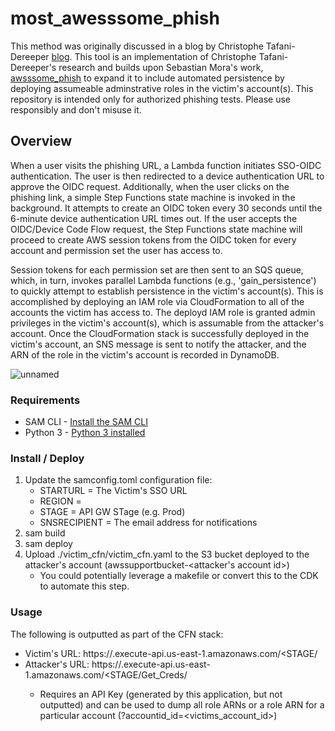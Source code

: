 # most_awesssome_phish

This method was originally discussed in a blog by Christophe Tafani-Dereeper [blog](https://blog.christophetd.fr/phishing-for-aws-credentials-via-aws-sso-device-code-authentication/). This tool is an implementation of Christophe Tafani-Dereeper's research and builds upon Sebastian Mora's work, [awsssome_phish](https://github.com/sebastian-mora/awsssome_phish#awsssome_phish) to expand it to include automated persistence by deploying assumeable adminstrative roles in the victim's account(s). This repository is intended only for authorized phishing tests. Please use responsibly and don't misuse it. 

## Overview

When a user visits the phishing URL, a Lambda function initiates SSO-OIDC authentication. The user is then redirected to a device authentication URL to approve the OIDC request. Additionally, when the user clicks on the phishing link, a simple Step Functions state machine is invoked in the background. It attempts to create an OIDC token every 30 seconds until the 6-minute device authentication URL times out. If the user accepts the OIDC/Device Code Flow request, the Step Functions state machine will proceed to create AWS session tokens from the OIDC token for every account and permission set the user has access to.

Session tokens for each permission set are then sent to an SQS queue, which, in turn, invokes parallel Lambda functions (e.g., 'gain_persistence') to quickly attempt to establish persistence in the victim's account(s). This is accomplished by deploying an IAM role via CloudFormation to all of the accounts the victim has access to. The deployd IAM role is granted admin privileges in the victim's account(s), which is assumable from the attacker's account. Once the CloudFormation stack is successfully deployed in the victim's account, an SNS message is sent to notify the attacker, and the ARN of the role in the victim's account is recorded in DynamoDB.

![unnamed](https://github.com/chuckiewonder/most_awsssome_phish/assets/11650102/173ce411-8d36-487b-9d9c-5d451cf64d12)


### Requirements

* SAM CLI - [Install the SAM CLI](https://docs.aws.amazon.com/serverless-application-model/latest/developerguide/serverless-sam-cli-install.html)
* Python 3 - [Python 3 installed](https://www.python.org/downloads/)


### Install / Deploy

1. Update the samconfig.toml configuration file:
    - STARTURL = The Victim's SSO URL
    - REGION = <Region>
    - STAGE = API GW STage (e.g. Prod)
    - SNSRECIPIENT = The email address for notifications
1. sam build
1. sam deploy
1. Upload ./victim_cfn/victim_cfn.yaml to the S3 bucket deployed to the attacker's account (awssupportbucket-<attacker's account id>)
    - You could potentially leverage a makefile or convert this to the CDK to automate this step.

### Usage

The following is outputted as part of the CFN stack:

- Victim's URL: https://<API GW ID>.execute-api.us-east-1.amazonaws.com/<STAGE/
- Attacker's URL: https://<API GW ID>.execute-api.us-east-1.amazonaws.com/<STAGE/Get_Creds/
    - Requires an API Key (generated by this application, but not outputted) and can be used to dump all role ARNs or a role ARN for a particular account (?accountid_id=<victims_account_id>)

